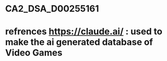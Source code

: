 # CA2_DSA_D00255161

# refrences https://claude.ai/ : used to make the ai generated database of Video Games 
